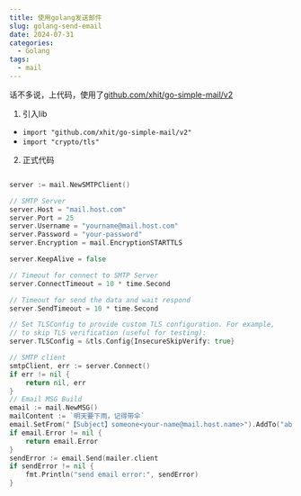 ```yaml
---
title: 使用golang发送邮件
slug: golang-send-email
date: 2024-07-31
categories:
  - Golang
tags:
  - mail
---
```


话不多说，上代码，使用了[github.com/xhit/go-simple-mail/v2](http://github.com/xhit/go-simple-mail)

1. 引入lib
- `import "github.com/xhit/go-simple-mail/v2"`
- `import "crypto/tls"`

2. 正式代码

```go

server := mail.NewSMTPClient()

// SMTP Server
server.Host = "mail.host.com"
server.Port = 25
server.Username = "yourname@mail.host.com"
server.Password = "your-password"
server.Encryption = mail.EncryptionSTARTTLS

server.KeepAlive = false

// Timeout for connect to SMTP Server
server.ConnectTimeout = 10 * time.Second

// Timeout for send the data and wait respond
server.SendTimeout = 10 * time.Second

// Set TLSConfig to provide custom TLS configuration. For example,
// to skip TLS verification (useful for testing):
server.TLSConfig = &tls.Config{InsecureSkipVerify: true}

// SMTP client
smtpClient, err := server.Connect()
if err != nil {
    return nil, err
}
// Email MSG Build
email := mail.NewMSG()
mailContent := `明天要下雨，记得带伞`
email.SetFrom("【Subject】someone<your-name@mail.host.name>").AddTo("abc@qq.com", "simple@qq.com").SetSubject("【通知】邮件主题").SetBody(mail.TextHTML, mailContent)
if email.Error != nil {
    return email.Error
}
sendError := email.Send(mailer.client
if sendError != nil {
    fmt.Println("send email error:", sendError)
}

```